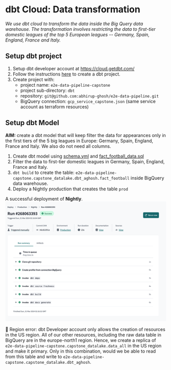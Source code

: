 # dbt Cloud: Data transformation 

*We use dbt cloud to transform the data inside the Big Query data warehouse. The transformation involves restricting the data to first-tier domestic leagues of the top 5 European leagues -- Germany, Spain, England, France and Italy.*

## Setup dbt project

1. Setup dbt developer account at https://cloud.getdbt.com/
2. Follow the instructions [here](https://github.com/DataTalksClub/data-engineering-zoomcamp/blob/main/04-analytics-engineering/dbt_cloud_setup.md) to create a dbt project.
3. Create project with:
    * project name: `e2e-data-pipeline-capstone`
    * project sub-directory: `dbt`
    * repository: `git@github.com:abhirup-ghosh/e2e-data-pipeline.git`
    * BigQuery connection: `gcp_service_capstone.json` (same service account as terraform resources)

## Setup dbt Model

**AIM:** create a dbt model that will keep filter the data for appearances only in the first tiers of the 5 big leagues in Europe: Germany, Spain, England, France and Italy. We also do not need all columns.

1. Create dbt model using [schema.yml](./models/staging/schema.yml) and [fact_football_data.sql](./models/staging/fact_football_data.sql)
2. Filter the data to first-tier domestic leagues in Germany, Spain, England, France and Italy.
3. `dbt build` to create the table: `e2e-data-pipeline-capstone.capstone_datalake.dbt_aghosh.fact_football` inside BigQuery data warehouse.
4. Deploy a Nightly production that creates the table `prod`

A successful deployment of **Nightly**.
![alt text](<nightly_deployment.png>)

🚨 Region error: dbt Developer account only allows the creation of resources in the US region. All of our other resources, including the raw data table in BigQuery are in the europe-north1 region. Hence, we create a replica of `e2e-data-pipeline-capstone.capstone_datalake.data_all` in the US region and make it primary. Only in this combination, would we be able to read from this table and write to `e2e-data-pipeline-capstone.capstone_datalake.dbt_aghosh`.